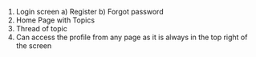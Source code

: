 1. Login screen
  a) Register
  b) Forgot password
2. Home Page with Topics
3. Thread of topic
4. Can access the profile from any page as it is always in the top right of the screen
